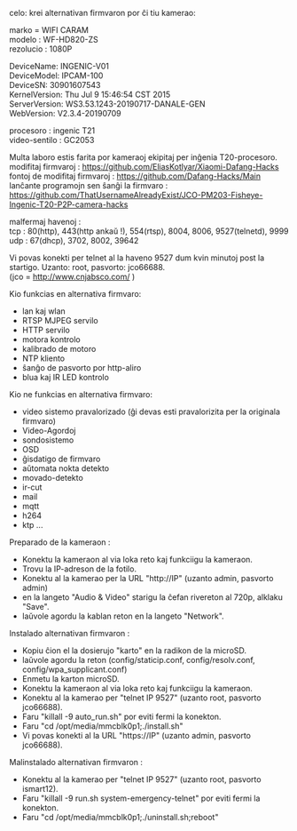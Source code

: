 celo: krei alternativan firmvaron por ĉi tiu kamerao:

marko = WIFI CARAM  
modelo : WF-HD820-ZS  
rezolucio : 1080P  


DeviceName:     INGENIC-V01  
DeviceModel:    IPCAM-100  
DeviceSN:       30901607543  
KernelVersion:  Thu Jul 9 15:46:54 CST 2015  
ServerVersion:  WS3.53.1243-20190717-DANALE-GEN  
WebVersion:     V2.3.4-20190709  

procesoro : ingenic T21  
video-sentilo : GC2053

Multa laboro estis farita por kameraoj ekipitaj per inĝenia T20-procesoro.  
modifitaj firmvaroj :  https://github.com/EliasKotlyar/Xiaomi-Dafang-Hacks  
fontoj de modifitaj firmvaroj : https://github.com/Dafang-Hacks/Main  
lanĉante programojn sen ŝanĝi la firmvaro :  https://github.com/ThatUsernameAlreadyExist/JCO-PM203-Fisheye-Ingenic-T20-P2P-camera-hacks  


malfermaj havenoj :  
  tcp : 80(http), 443(http ankaŭ !), 554(rtsp), 8004, 8006, 9527(telnetd), 9999  
  udp : 67(dhcp), 3702, 8002, 39642  

Vi povas konekti per telnet al la haveno 9527 dum kvin minutoj post la startigo. Uzanto: root, pasvorto: jco66688.  
(jco = http://www.cnjabsco.com/ )

Kio funkcias en alternativa firmvaro:
* lan kaj wlan
* RTSP MJPEG servilo
* HTTP servilo
* motora kontrolo
* kalibrado de motoro
* NTP kliento
* ŝanĝo de pasvorto por http-aliro
* blua kaj IR LED kontrolo


Kio ne funkcias en alternativa firmvaro:
* video sistemo pravalorizado  (ĝi devas esti pravalorizita per la originala firmvaro)
* Video-Agordoj
* sondosistemo
* OSD
* ĝisdatigo de firmvaro
* aŭtomata nokta detekto
* movado-detekto
* ir-cut
* mail
* mqtt
* h264
* ktp ...

Preparado de la kameraon :  
* Konektu la kameraon al via loka reto kaj funkciigu la kameraon.
* Trovu la IP-adreson de la fotilo.
* Konektu al la kamerao per la URL "http://IP" (uzanto admin, pasvorto admin)
* en la langeto "Audio & Video" starigu la ĉefan rivereton al 720p, alklaku "Save".
* laŭvole agordu la kablan reton en la langeto "Network".

Instalado alternativan firmvaron :  
* Kopiu ĉion el la dosierujo "karto" en la radikon de la microSD.
* laŭvole agordu la reton (config/staticip.conf, config/resolv.conf, config/wpa_supplicant.conf)
* Enmetu la karton microSD.
* Konektu la kameraon al via loka reto kaj funkciigu la kameraon.
* Konektu al la kamerao per "telnet IP 9527" (uzanto root, pasvorto jco66688).
* Faru "killall -9 auto_run.sh" por eviti fermi la konekton.
* Faru "cd /opt/media/mmcblk0p1;./install.sh"
* Vi povas konekti al la URL "https://IP" (uzanto admin, pasvorto jco66688).

Malinstalado alternativan firmvaron :
* Konektu al la kamerao per "telnet IP 9527" (uzanto root, pasvorto ismart12).
* Faru "killall -9 run.sh system-emergency-telnet" por eviti fermi la konekton.
* Faru "cd /opt/media/mmcblk0p1;./uninstall.sh;reboot"

